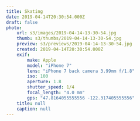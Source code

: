 ```yaml
---
title: Skating
date: 2019-04-14T20:30:54.000Z
draft: false
photo:
    url: s3/images/2019-04-14-13-30-54.jpg
    thumb: s3/thumbs/2019-04-14-13-30-54.jpg
    preview: s3/previews/2019-04-14-13-30-54.jpg
    created: 2019-04-14T20:30:54.000Z
    exif:
        make: Apple
        model: "iPhone 7"
        lens: "iPhone 7 back camera 3.99mm f/1.8"
        iso: 100
        aperture: 1.8
        shutter_speed: 1/4
        focal_length: "4.0 mm"
        gps: "47.8164055555556 -122.317405555556"
    title: null
    caption: null
---
```

